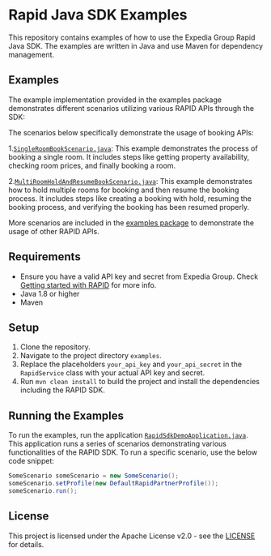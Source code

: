 # Rapid Java SDK Examples

This repository contains examples of how to use the Expedia Group Rapid Java SDK. The examples are written in Java and use Maven for dependency management.

## Examples

The example implementation provided in the examples package demonstrates different scenarios utilizing various RAPID APIs through the SDK:

The scenarios below specifically demonstrate the usage of booking APIs:

1.[`SingleRoomBookScenario.java`](src/main/java/com/expediagroup/sdk/rapid/examples/scenarios/booking/SingleRoomBookScenario.java): This example demonstrates the process of booking a single room. It includes steps like getting property availability, checking room prices, and finally booking a room.

2.[`MultiRoomHoldAndResumeBookScenario.java`](src/main/java/com/expediagroup/sdk/rapid/examples/scenarios/booking/MultiRoomHoldAndResumeBookScenario.java): This example demonstrates how to hold multiple rooms for booking and then resume the booking process. It includes steps like creating a booking with hold, resuming the booking process, and verifying the booking has been resumed properly.

More scenarios are included in the [examples package](src/main/java/com/expediagroup/sdk/rapid/examples/scenarios) to demonstrate the usage of other RAPID APIs.

## Requirements
- Ensure you have a valid API key and secret from Expedia Group. Check [Getting started with RAPID](https://developers.expediagroup.com/docs/products/rapid/setup/getting-started#getting-started-with-rapid|Getting) for more info.
- Java 1.8 or higher
- Maven

## Setup
1. Clone the repository.
2. Navigate to the project directory `examples`.
3. Replace the placeholders `your_api_key` and `your_api_secret` in the `RapidService` class with your actual API key and secret.
4. Run `mvn clean install` to build the project and install the dependencies including the RAPID SDK.

## Running the Examples

To run the examples, run the application [`RapidSdkDemoApplication.java`](src/main/java/com/expediagroup/sdk/rapid/examples/RapidSdkDemoApplication.java). This application runs a series of scenarios demonstrating various functionalities of the RAPID SDK. To run a specific scenario, use the below code snippet:

```java
SomeScenario someScenario = new SomeScenario();
someScenario.setProfile(new DefaultRapidPartnerProfile());
someScenario.run();
```

## License

This project is licensed under the Apache License v2.0 - see the [LICENSE](LICENSE) for details.
